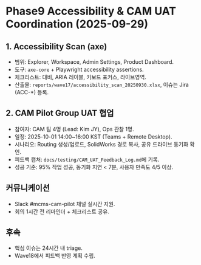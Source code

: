 # Phase9 Accessibility & CAM UAT Coordination (2025-09-29)

## 1. Accessibility Scan (axe)
- 범위: Explorer, Workspace, Admin Settings, Product Dashboard.
- 도구: `axe-core` + Playwright accessibility assertions.
- 체크리스트: 대비, ARIA 레이블, 키보드 포커스, 라이브영역.
- 산출물: `reports/wave17/accessibility_scan_20250930.xlsx`, 이슈는 Jira (ACC-*) 등록.

## 2. CAM Pilot Group UAT 협업
- 참여자: CAM 팀 4명 (Lead: Kim JY), Ops 관찰 1명.
- 일정: 2025-10-01 14:00~16:00 KST (Teams + Remote Desktop).
- 시나리오: Routing 생성/업로드, SolidWorks 경로 복사, 공유 드라이브 동기화 확인.
- 피드백 캡처: `docs/testing/CAM_UAT_Feedback_Log.md`에 기록.
- 성공 기준: 95% 작업 성공, 동기화 지연 < 7분, 사용자 만족도 4/5 이상.

## 커뮤니케이션
- Slack #mcms-cam-pilot 채널 실시간 지원.
- 회의 1시간 전 리마인더 + 체크리스트 공유.

## 후속
- 핵심 이슈는 24시간 내 triage.
- Wave18에서 피드백 반영 계획 수립.
